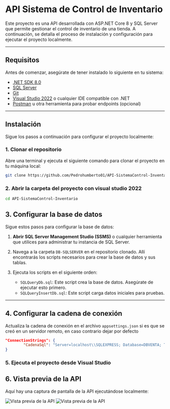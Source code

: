 # API Sistema de Control de Inventario

Este proyecto es una API desarrollada con ASP.NET Core 8 y SQL Server 
que permite gestionar el control de inventario de una tienda.
A continuación, se detalla el proceso de instalación y configuración para ejecutar el proyecto localmente.

---

## Requisitos

Antes de comenzar, asegúrate de tener instalado lo siguiente en tu sistema:

- [.NET SDK 8.0](https://dotnet.microsoft.com/download/dotnet/8.0)
- [SQL Server](https://www.microsoft.com/sql-server)
- [Git](https://git-scm.com/)
- [Visual Studio 2022](https://visualstudio.microsoft.com/) o cualquier IDE compatible con .NET
- [Postman](https://www.postman.com/) u otra herramienta para probar endpoints (opcional)

---

## Instalación

Sigue los pasos a continuación para configurar el proyecto localmente:

### 1. Clonar el repositorio
Abre una terminal y ejecuta el siguiente comando para clonar el proyecto en tu máquina local:

```bash
git clone https://github.com/Pedrohumberto01/API-SistemaControl-Inventario.git
```

### 2. Abrir la carpeta del proyecto con visual studio 2022
```bash
cd API-SistemaControl-Inventario
```

## 3. Configurar la base de datos

Sigue estos pasos para configurar la base de datos:

1. **Abrir SQL Server Management Studio (SSMS)** o cualquier herramienta que utilices para administrar tu instancia de SQL Server.
2. Navega a la carpeta `DB-SQLSERVER` en el repositorio clonado. Allí encontrarás los scripts necesarios para crear la base de datos y sus tablas.
3. Ejecuta los scripts en el siguiente orden:

   - `SQLQueryDb.sql`: Este script crea la base de datos. Asegúrate de ejecutar esto primero.
   - `SQLQueryInsertDb.sql`: Este script carga datos iniciales para pruebas.
---

## 4. Configurar la cadena de conexión

Actualiza la cadena de conexión en el archivo `appsettings.json` si es que se creó en un servidor remoto, en caso contrario dejar por defecto

```json
"ConnectionStrings": {
        "CadenaSql": "Server=localhost\\SQLEXPRESS; Database=DBVENTA; Trusted_Connection=True; TrustServerCertificate=true;"
}
```


### 5. Ejecuta el proyecto desde Visual Studio

## 6. Vista previa de la API

Aquí hay una captura de pantalla de la API ejecutándose localmente:

![Vista previa de la API](images/Swagger1)
![Vista previa de la API](images/Swagger2)
